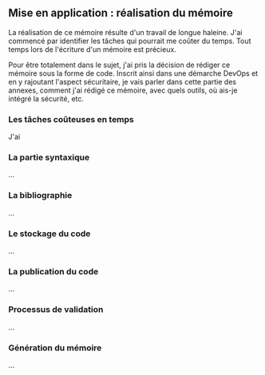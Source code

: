 ## Mise en application : réalisation du mémoire
La réalisation de ce mémoire résulte d'un travail de longue haleine.
J'ai commencé par identifier les tâches qui pourrait me coûter du temps. Tout temps lors de l'écriture d'un mémoire est précieux.

Pour être totalement dans le sujet, j'ai pris la décision de rédiger ce mémoire sous la forme de code.
Inscrit ainsi dans une démarche DevOps et en y rajoutant l'aspect sécuritaire, je vais parler dans cette partie des annexes, comment 
j'ai rédigé ce mémoire, avec quels outils, où ais-je intégré la sécurité, etc.

### Les tâches coûteuses en temps
J'ai 

### La partie syntaxique
...

### La bibliographie
...

### Le stockage du code
...

### La publication du code
...

### Processus de validation
...

### Génération du mémoire
...

